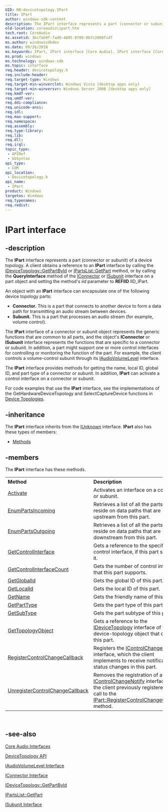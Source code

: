 ```yaml
---
UID: NN:devicetopology.IPart
title: IPart
author: windows-sdk-content
description: The IPart interface represents a part (connector or subunit) of a device topology.
old-location: coreaudio\ipart.htm
tech.root: CoreAudio
ms.assetid: 3bcfab9f-fad8-4605-8780-0b7c2068fcdf
ms.author: windowssdkdev
ms.date: 09/26/2018
ms.keywords: IPart, IPart interface [Core Audio], IPart interface [Core Audio],described, coreaudio.ipart, devicetopology/IPart
ms.prod: windows
ms.technology: windows-sdk
ms.topic: interface
req.header: devicetopology.h
req.include-header: 
req.target-type: Windows
req.target-min-winverclnt: Windows Vista [desktop apps only]
req.target-min-winversvr: Windows Server 2008 [desktop apps only]
req.kmdf-ver: 
req.umdf-ver: 
req.ddi-compliance: 
req.unicode-ansi: 
req.idl: 
req.max-support: 
req.namespace: 
req.assembly: 
req.type-library: 
req.lib: 
req.dll: 
req.irql: 
topic_type:
 - APIRef
 - kbSyntax
api_type:
 - COM
api_location:
 - Devicetopology.h
api_name:
 - IPart
product: Windows
targetos: Windows
req.typenames: 
req.redist: 
---
```


# IPart interface


## -description



The <b>IPart</b> interface represents a part (connector or subunit) of a device topology. A client obtains a reference to an <b>IPart</b> interface by calling the <a href="https://msdn.microsoft.com/03310040-2081-47cf-88aa-6281c6bea56e">IDeviceTopology::GetPartById</a> or <a href="https://msdn.microsoft.com/505e2412-2849-4e64-9751-ce68831823b8">IPartsList::GetPart</a> method, or by calling the <b>QueryInterface</b> method of the <a href="https://msdn.microsoft.com/6eb5b439-3ac7-4c0b-84e2-b246c1b946a5">IConnector</a> or <a href="https://msdn.microsoft.com/9ec630bc-bba1-4a44-b66d-404a5221abbf">ISubunit</a> interface on a part object and setting the method's <i>iid</i> parameter to <b>REFIID</b> IID_IPart.

An object with an <b>IPart</b> interface can encapsulate one of the following device topology parts:

<ul>
<li><b>Connector.</b> This is a part that connects to another device to form a data path for transmitting an audio stream between devices.</li>
<li><b>Subunit.</b> This is a part that processes an audio stream (for example, volume control).</li>
</ul>
The <b>IPart</b> interface of a connector or subunit object represents the generic functions that are common to all parts, and the object's <b>IConnector</b> or <b>ISubunit</b> interface represents the functions that are specific to a connector or subunit. In addition, a part might support one or more control interfaces for controlling or monitoring the function of the part. For example, the client controls a volume-control subunit through its <a href="https://msdn.microsoft.com/5e7d7111-e4b0-43b3-af35-9878d1a19e5f">IAudioVolumeLevel</a> interface.

The <b>IPart</b> interface provides methods for getting the name, local ID, global ID, and part type of a connector or subunit. In addition, <b>IPart</b> can activate a control interface on a connector or subunit.

For code examples that use the <b>IPart</b> interface, see the implementations of the GetHardwareDeviceTopology and SelectCaptureDevice functions in <a href="https://msdn.microsoft.com/5ac421e5-74a4-40e8-af6f-a99a05ebc3e0">Device Topologies</a>.




## -inheritance

The <b xmlns:loc="http://microsoft.com/wdcml/l10n">IPart</b> interface inherits from the <a href="https://msdn.microsoft.com/33f1d79a-33fc-4ce5-a372-e08bda378332">IUnknown</a> interface. <b>IPart</b> also has these types of members:
<ul>
<li><a href="https://docs.microsoft.com/">Methods</a></li>
</ul>

## -members

The <b>IPart</b> interface has these methods.
<table class="members" id="memberListMethods">
<tr>
<th align="left" width="37%">Method</th>
<th align="left" width="63%">Description</th>
</tr>
<tr data="declared;">
<td align="left" width="37%">
<a href="https://msdn.microsoft.com/72e08a30-65c0-437b-9932-110ba48a2376">Activate</a>
</td>
<td align="left" width="63%">
Activates an interface on a connector or subunit.

</td>
</tr>
<tr data="declared;">
<td align="left" width="37%">
<a href="https://msdn.microsoft.com/0d74837e-12d1-4d94-941e-6a81aeac1151">EnumPartsIncoming</a>
</td>
<td align="left" width="63%">
Retrieves a list of all the parts that reside on data paths that are upstream from this part.

</td>
</tr>
<tr data="declared;">
<td align="left" width="37%">
<a href="https://msdn.microsoft.com/f1892e6d-a2d8-45c7-8a36-6040f4538c1e">EnumPartsOutgoing</a>
</td>
<td align="left" width="63%">
Retrieves a list of all the parts that reside on data paths that are downstream from this part.

</td>
</tr>
<tr data="declared;">
<td align="left" width="37%">
<a href="https://msdn.microsoft.com/802f3c19-5a71-41b0-922a-f216fd60495c">GetControlInterface</a>
</td>
<td align="left" width="63%">
Gets a reference to the specified control interface, if this part supports it.

</td>
</tr>
<tr data="declared;">
<td align="left" width="37%">
<a href="https://msdn.microsoft.com/8b82f69a-9b15-4bdf-9676-f2015ed67cfc">GetControlInterfaceCount</a>
</td>
<td align="left" width="63%">
Gets the number of control interfaces that this part supports.

</td>
</tr>
<tr data="declared;">
<td align="left" width="37%">
<a href="https://msdn.microsoft.com/07825373-3ab2-42d3-8c4b-4eaf2c45eb95">GetGlobalId</a>
</td>
<td align="left" width="63%">
Gets the global ID of this part.

</td>
</tr>
<tr data="declared;">
<td align="left" width="37%">
<a href="https://msdn.microsoft.com/d5ca4908-1822-485c-a04a-0eeee1e384a8">GetLocalId</a>
</td>
<td align="left" width="63%">
Gets the local ID of this part.

</td>
</tr>
<tr data="declared;">
<td align="left" width="37%">
<a href="https://msdn.microsoft.com/a583f445-ebb2-4072-a272-6f186aef71b3">GetName</a>
</td>
<td align="left" width="63%">
Gets the friendly name of this part.

</td>
</tr>
<tr data="declared;">
<td align="left" width="37%">
<a href="https://msdn.microsoft.com/79af1dce-b946-4ef2-af36-4437603966da">GetPartType</a>
</td>
<td align="left" width="63%">
Gets the part type of this part.

</td>
</tr>
<tr data="declared;">
<td align="left" width="37%">
<a href="https://msdn.microsoft.com/456aaafb-1e68-4a3a-b27b-c6f6f89dc17b">GetSubType</a>
</td>
<td align="left" width="63%">
Gets the part subtype of this part.

</td>
</tr>
<tr data="declared;">
<td align="left" width="37%">
<a href="https://msdn.microsoft.com/5ad5fc66-6452-4d55-8c6a-a20a87431302">GetTopologyObject</a>
</td>
<td align="left" width="63%">
Gets a reference to the <a href="https://msdn.microsoft.com/1b509f69-6277-40c0-a293-02afc30d464a">IDeviceTopology</a> interface of the device-topology object that contains this part.

</td>
</tr>
<tr data="declared;">
<td align="left" width="37%">
<a href="https://msdn.microsoft.com/58cf52c9-20ee-46c4-926e-c374a4f42240">RegisterControlChangeCallback</a>
</td>
<td align="left" width="63%">
Registers the <a href="https://msdn.microsoft.com/e50e13c2-1ef3-46f6-8c53-f99cc1631a79">IControlChangeNotify</a> interface, which the client implements to receive notifications of status changes in this part.

</td>
</tr>
<tr data="declared;">
<td align="left" width="37%">
<a href="https://msdn.microsoft.com/d3341421-6dab-43f3-87a8-83ee8a986a04">UnregisterControlChangeCallback</a>
</td>
<td align="left" width="63%">
Removes the registration of an <a href="https://msdn.microsoft.com/e50e13c2-1ef3-46f6-8c53-f99cc1631a79">IControlChangeNotify</a> interface that the client previously registered by a call to the <a href="https://msdn.microsoft.com/58cf52c9-20ee-46c4-926e-c374a4f42240">IPart::RegisterControlChangeCallback</a> method.

</td>
</tr>
</table> 


## -see-also




<a href="https://msdn.microsoft.com/b18e2094-e974-4c23-b70b-ace5a168132d">Core Audio Interfaces</a>



<a href="https://msdn.microsoft.com/051311ef-dd29-4014-bb9c-4cdccf7ce7de">DeviceTopology API</a>



<a href="https://msdn.microsoft.com/5e7d7111-e4b0-43b3-af35-9878d1a19e5f">IAudioVolumeLevel Interface</a>



<a href="https://msdn.microsoft.com/6eb5b439-3ac7-4c0b-84e2-b246c1b946a5">IConnector Interface</a>



<a href="https://msdn.microsoft.com/03310040-2081-47cf-88aa-6281c6bea56e">IDeviceTopology::GetPartById</a>



<a href="https://msdn.microsoft.com/505e2412-2849-4e64-9751-ce68831823b8">IPartsList::GetPart</a>



<a href="https://msdn.microsoft.com/9ec630bc-bba1-4a44-b66d-404a5221abbf">ISubunit Interface</a>
 

 

